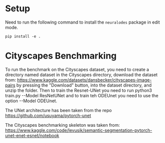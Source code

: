# Setup
Need to run the following command to install the `neuralodes` package in edit mode.

```
pip install -e .
```

# Cityscapes Benchmarking 

To run the benchmark on the Cityscapes dataset, you need to create a directory named dataset in the Cityscapes directory, download the dataset from: https://www.kaggle.com/datasets/dansbecker/cityscapes-image-pairs by pressing the "Download" button, into the dataset directory, and unzip the folder. Then to train the Resnet-UNet you need to run python3 train.py --Model ResNetUNet and to train teh ODEUnet you need to use the option --Model ODEUnet. 

The UNet architecture has been taken from the repo https://github.com/usuyama/pytorch-unet

The Cityscapes benchmarking skeleton was taken from: https://www.kaggle.com/code/levusik/semantic-segmentation-pytorch-unet-enet-esnet/notebook